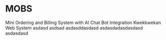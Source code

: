 # MOBS
Mini Ordering and Billing System with AI Chat Bot Integration
Kwekkwekan Web System
asdasd
asdsad
asdasddasdasd
asdasdadasdasdasd
asdasdasd
